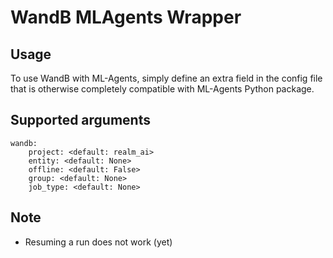 # WandB MLAgents Wrapper

## Usage
To use WandB with ML-Agents, simply define an extra field in the config file that is otherwise completely compatible with ML-Agents Python package.

## Supported arguments
```
wandb:
    project: <default: realm_ai>
    entity: <default: None>
    offline: <default: False>
    group: <default: None>
    job_type: <default: None>
```

## Note
- Resuming a run does not work (yet)